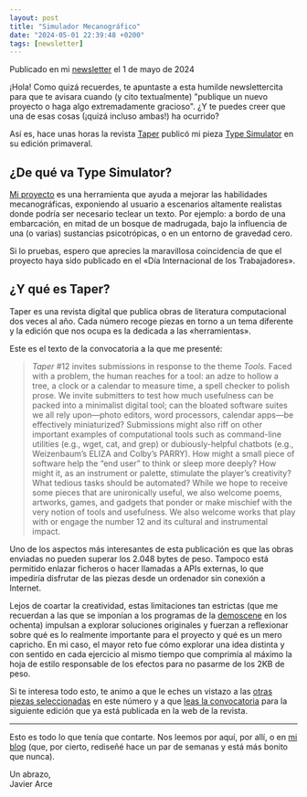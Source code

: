 ```yaml
---
layout: post
title: "Simulador Mecanográfico"
date: "2024-05-01 22:39:48 +0200"
tags: [newsletter]
---
```


<div class="is-hidden-from-home">Publicado en mi <a href="https://javier.computer/newsletter">newsletter</a> el 1 de mayo de 2024</div>

¡Hola! Como quizá recuerdes, te apuntaste a esta humilde newslettercita para que te
avisara cuando (y cito textualmente) "publique un nuevo proyecto o haga algo
extremadamente gracioso". ¿Y te puedes creer que una de esas cosas (¡quizá
incluso ambas!) ha ocurrido? 
<!-- more -->

Así es, hace unas horas la revista [Taper](https://taper.badquar.to/) publicó
mi pieza [Type Simulator](https://taper.badquar.to/12/type_simulator.html) en
su edición primaveral.

## ¿De qué va Type Simulator?  

[Mi proyecto](https://taper.badquar.to/12/type_simulator.html) es una
herramienta que ayuda a mejorar las habilidades mecanográficas, exponiendo al
usuario a escenarios altamente realistas donde podría ser necesario teclear un
texto. Por ejemplo: a bordo de una embarcación, en mitad de un bosque de
madrugada, bajo la influencia de una (o varias) sustancias psicotrópicas, o en
un entorno de gravedad cero.

Si lo pruebas, espero que aprecies la maravillosa coincidencia de que el
proyecto haya sido publicado en el «Día Internacional de los Trabajadores».

## ¿Y qué es Taper?

Taper es una revista digital que publica obras de literatura computacional dos
veces al año. Cada número recoge piezas en torno a un tema diferente y la
edición que nos ocupa es la dedicada a las «herramientas». 

Este es el texto de la convocatoria a la que me presenté:

> _Taper_ #12 invites submissions in response to the theme _Tools._ Faced with
> a problem, the human reaches for a tool: an adze to hollow a tree, a clock or
> a calendar to measure time, a spell checker to polish prose. We invite
> submitters to test how much usefulness can be packed into a minimalist
> digital tool; can the bloated software suites we all rely upon—photo editors,
> word processors, calendar apps—be effectively miniaturized? Submissions might
> also riff on other important examples of computational tools such as
> command-line utilities (e.g., wget, cat, and grep) or dubiously-helpful
> chatbots (e.g., Weizenbaum’s ELIZA and Colby’s PARRY). How might a small
> piece of software help the “end user” to think or sleep more deeply? How
> might it, as an instrument or palette, stimulate the player’s creativity?
> What tedious tasks should be automated? While we hope to receive some pieces
> that are unironically useful, we also welcome poems, artworks, games, and
> gadgets that ponder or make mischief with the very notion of tools and
> usefulness. We also welcome works that play with or engage the number 12 and
> its cultural and instrumental impact.

Uno de los aspectos más interesantes de esta publicación es que las obras
enviadas no pueden superar los 2.048 bytes de peso. Tampoco está permitido
enlazar ficheros o hacer llamadas a APIs externas, lo que impediría disfrutar
de las piezas desde un ordenador sin conexión a Internet. 

Lejos de coartar la creatividad, estas limitaciones tan estrictas (que me
recuerdan a las que se imponían a los programas de la
[demoscene](https://en.wikipedia.org/wiki/Demoscene) en los ochenta) impulsan a
explorar soluciones originales y fuerzan a reflexionar sobre qué es lo
realmente importante para el proyecto y qué es un mero capricho. En mi caso, el
mayor reto fue cómo explorar una idea distinta y con sentido en cada ejercicio
al mismo tiempo que comprimía al máximo la hoja de estilo responsable de los
efectos para no pasarme de los 2KB de peso.

Si te interesa todo esto, te animo a que le eches un vistazo a las [otras
piezas seleccionadas](https://taper.badquar.to/12/index.html) en este número y
a que [leas la convocatoria](https://taper.badquar.to/12/about.html#submit)
para la siguiente edición que ya está publicada en la web de la revista.

---

Esto es todo lo que tenía que contarte. Nos leemos por aquí, por allí, o en [mi
blog](https://javier.computer/) (que, por cierto, rediseñé hace un par de
semanas y está más bonito que nunca).

Un abrazo,  
Javier Arce


